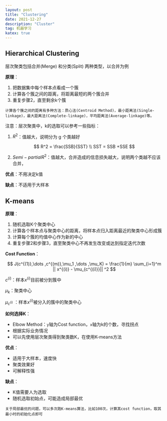 ```yaml
---
layout: post
title: "Clustering"
date: 2021-12-27
description: "Cluster"
tag: 机器学习
katex: true  
---
```


## Hierarchical  Clustering

层次聚类包括合并(Merge) 和分类(Split) 两种类型，以合并为例

**原理**：

1. 把数据集中每个样本点看成一个簇
2. 计算各个簇之间的距离，将距离最短的两个簇合并
3. 重复步骤2，直至剩余k个簇

```
计算各个簇之间的距离有多种方法：质心法(Centroid Method)，最小距离法(Single-linkage)，最大距离法(Complete-linkage)，平均距离法(Average-linkage)等。
```

注意：层次聚类中，k的选取可以参考一些指标：

1. $R^2$：值越大，说明分为 g 个类越好

$$
R^2 = \frac{SSB}{SST}
\\
SST = SSB +SSE
$$

2. $Semi-partial R^2$：值越大，合并造成的信息损失越大，说明两个类越不应该合并，

**优点**：不用决定k值

**缺点**：不适用于大样本

## K-means

**原理**：

1. 随机选取K个聚类中心
2. 计算各个样本点与聚类中心的距离，将样本点归入距离最近的聚类中心形成簇
3. 计算每个簇的均值中心作为新的中心
4. 重复步骤2和步骤3，直至聚类中心不再发生改变或达到指定迭代次数

**Cost Function**：

$$
J(c^{(1)},\dots ,c^{(m)},\mu_1 ,\dots ,\mu_K) = \frac{1}{m} \sum_{i=1}^m || x^{(i)} - \mu_{c^{(i)}}|| ^2
$$

$c^{(i)}$：样本$x^{(i)}$目前被分到簇中

$\mu_k$：聚类中心

$\mu_{c^{(i)}}$ ：样本$x^{(i)}$被分入的簇中的聚类中心

**如何选择K**：

- Elbow Method：`y`轴为Cost function，`x`轴为k的个数，寻找拐点
- 根据实际业务情况
- 可以先使用层次聚类得到聚类数K，在使用K-means方法

**优点**：

- 适用于大样本，速度快
- 聚类效果好
- 可解释性强

**缺点**：

- K值需要人为选取
- 随机选取初始点，可能造成局部最优

```
关于局部最优的问题，可以多次跑K-means算法，比如100次，计算其cost function，取其最小时的初始化点即可
```



